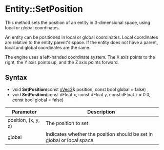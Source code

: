# Entity::SetPosition

This method sets the position of an entity in 3-dimensional space, using local or global coordinates.

An entity can be positioned in local or global coordinates. Local coordinates are relative to the entity parent's space. If the entity does not have a parent, local and global coordinates are the same.

The engine uses a left-handed coordinate system. The X axis points to the right, the Y axis points up, and the Z axis points forward.

## Syntax

- void **SetPosition**(const [xVec3](xVec3.md)& position, const bool global = false) 
- void **SetPosition**(const dFloat x, const dFloat y, const dFloat z = 0.0, const bool global = false) 

| Parameter | Description |
| ------ | ------ |
| position, (x, y, z) | The position to set |
| global | Indicates whether the position should be set in global or local space |
